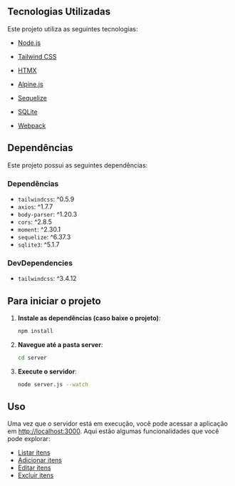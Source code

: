 ## Tecnologias Utilizadas
Este projeto utiliza as seguintes tecnologias:
- [Node.js](https://nodejs.org/)
- [Tailwind CSS](https://tailwindcss.com/)
- [HTMX](https://htmx.org/docs/)
- [Alpine.js](https://alpinejs.dev.com/)
- [Sequelize](https://sequelize.org/)
- [SQLite](https://www.sqlite.org/)

- [Webpack](https://webpack.js.org/)

## Dependências
Este projeto possui as seguintes dependências:

### Dependências
- `tailwindcss`: ^0.5.9
- `axios`: ^1.7.7
- `body-parser`: ^1.20.3
- `cors`: ^2.8.5
- `moment`: ^2.30.1
- `sequelize`: ^6.37.3
- `sqlite3`: ^5.1.7

### DevDependencies
- `tailwindcss`: ^3.4.12


## Para iniciar o projeto

1. **Instale as dependências (caso baixe o projeto)**:
    ```bash
    npm install
    ```

2. **Navegue até a pasta server**:
    ```bash
    cd server
    ```

3. **Execute o servidor**:
    ```bash
    node server.js --watch
    ```

## Uso
Uma vez que o servidor está em execução, você pode acessar a aplicação em [http://localhost:3000](http://localhost:3000). Aqui estão algumas funcionalidades que você pode explorar:

- [Listar itens](#)
- [Adicionar itens](#)
- [Editar itens](#)
- [Excluir itens](#)
